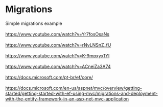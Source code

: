 # Migrations
Simple migrations example <br><br>
https://www.youtube.com/watch?v=Yr7fosOsaNs <br><br>
https://www.youtube.com/watch?v=rNvLNSnZ_fU <br><br>
https://www.youtube.com/watch?v=K-9mpxyx1YI <br><br>
https://www.youtube.com/watch?v=ACneiZa3A74 <br><br>
https://docs.microsoft.com/pt-br/ef/core/ <br><br>
https://docs.microsoft.com/en-us/aspnet/mvc/overview/getting-started/getting-started-with-ef-using-mvc/migrations-and-deployment-with-the-entity-framework-in-an-asp-net-mvc-application
